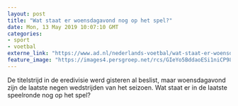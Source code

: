 ```yaml
---
layout: post
title: "Wat staat er woensdagavond nog op het spel?"
date: Mon, 13 May 2019 10:07:10 GMT
categories: 
- sport 
- voetbal 
externe_link: "https://www.ad.nl/nederlands-voetbal/wat-staat-er-woensdagavond-nog-op-het-spel~af8e3b5a/"
feature_image: "https://images4.persgroep.net/rcs/GIeYo5BddaoESi1niCP98wxwjHI/diocontent/132709690/_fitwidth/400/?appId=21791a8992982cd8da851550a453bd7f&quality=0.7"
---
```


De titelstrijd in de eredivisie werd gisteren al beslist, maar woensdagavond zijn de laatste negen wedstrijden van het seizoen. Wat staat er in de laatste speelronde nog op het spel?
